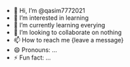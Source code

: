 - 👋 Hi, I’m @qasim7772021
- 👀 I’m interested in learning
- 🌱 I’m currently learning everying
- 💞️ I’m looking to collaborate on nothing
- 📫 How to reach me  {leave a message}
- 😄 Pronouns: ...
- ⚡ Fun fact: ...

<!---
qasim7772021/qasim7772021 is a ✨ special ✨ repository because its `README.md` (this file) appears on your GitHub profile.
You can click the Preview link to take a look at your changes.
--->
